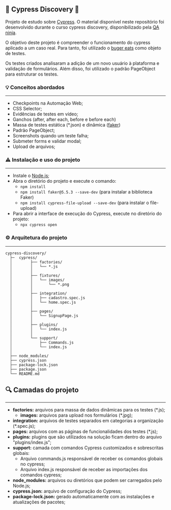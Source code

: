 ## 🚀 Cypress Discovery 🚀

Projeto de estudo sobre [Cypress](https://www.cypress.io/). O material disponível neste repositório foi desenvolvido durante o curso cypress discovery, disponibilizado pela [QA ninja](https://app.weareqacademy.com).

O objetivo deste projeto é compreender o funcionamento do cypress aplicado a um caso real. Para tanto, foi utilizado o [buger eats](https://buger-eats-qa.vercel.app) como objeto de testes. 

Os testes criados analisaram a adição de um novo usuário à plataforma e validação de formulários. Além disso, foi utilizado o padrão PageObject para estruturar os testes.


### 💡 Conceitos abordados
-----------------------

- Checkpoints na Automação Web;
- CSS Selector;
- Evidências de testes em vídeo;
- Ganchos (after, after each, before e before each)
- Massa de testes estática (*.json) e dinâmica ([faker](https://www.npmjs.com/package/@faker-js/faker))
- Padrão PageObject;
- Screenshots quando um teste falha;
- Submeter forms e validar modal;
- Upload de arquivos;


### ⚠️ Instalação e uso do projeto
-----------------------

- Instale o [Node.js](https://nodejs.org/en/download/);
- Abra o diretório do projeto e execute o comando:
    - `npm install`
    - `npm install faker@5.5.3 --save-dev` (para instalar a biblioteca Faker)
    - `npm install cypress-file-upload --save-dev` (para instalar o file-upload)
- Para abrir a interface de execução do Cypress, execute no diretório do projeto:
    - `npx cypress open`


### ⚙️ Arquitetura do projeto
-----------------------

```
cypress-discovery/
  ├─  cypress/
  │        ├── factories/
  │        │   └── *.js
  │        │
  │        ├── fixtures/
  │        │   └── images/
  │        │       └── *.png    
  │        │
  │        ├── integration/
  │        │   ├── cadastro.spec.js
  │        │   └── home.spec.js
  │        │
  │        ├── pages/
  │        │   └── SignupPage.js
  │        │
  │        ├── plugins/
  │        │   └── index.js
  │        │
  │        └── support/
  │            ├── Commands.js
  │            └── index.js
  │ 
  ├── node_modules/
  ├── cypress.json
  ├── package-lock.json
  ├── package.json
  └── README.md
```

## 🔍 Camadas do projeto
---------------------------------------

 - **factories:** arquivos para massa de dados dinâmicas para os testes (*.js);
    - **images:** arquivos para upload nos formulários (*.jpg);
 - **integration:** arquivos de testes separados em categorias a organização (*.spec.js);
 - **pages:** arquivos com as páginas de funcionalidades dos testes (*.js);
 - **plugins:** plugins que são utilizados na solução ficam dentro do arquivo "plugins/index.js";
 - **support:** camada com comandos Cypress customizados e sobrescritas globais:
    - Arquivo commands.js responsável de receber os comandos globais no cypress;
    - Arquivo index.js responsável de receber as importações dos comandos cypress;
 - **node_modules:** arquivos ou diretórios que podem ser carregados pelo Node.js;
 - **cypress.json:** arquivo de configuração do Cypress;
 - **package-lock.json:** gerado automaticamente com as instalações e atualizações de pacotes;



